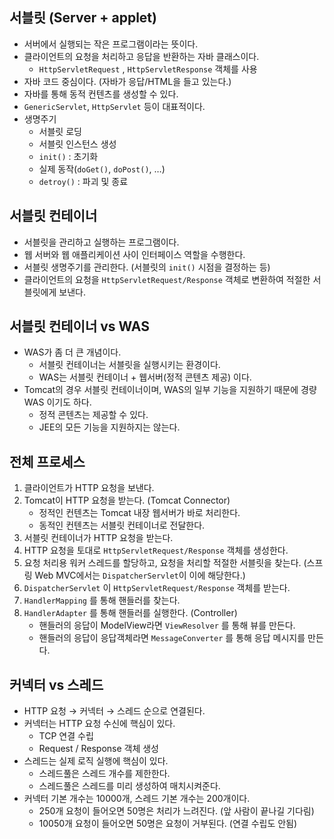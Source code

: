 ## 서블릿 (Server + applet)

- 서버에서 실행되는 작은 프로그램이라는 뜻이다.
- 클라이언트의 요청을 처리하고 응답을 반환하는 자바 클래스이다.
    - `HttpServletRequest` , `HttpServletResponse` 객체를 사용
- 자바 코드 중심이다. (자바가 응답/HTML을 들고 있는다.)
- 자바를 통해 동적 컨텐츠를 생성할 수 있다.
- `GenericServlet`, `HttpServlet` 등이 대표적이다.
- 생명주기
    - 서블릿 로딩
    - 서블릿 인스턴스 생성
    - `init()` : 초기화
    - 실제 동작(`doGet()`, `doPost()`, …)
    - `detroy()`  : 파괴 및 종료

## 서블릿 컨테이너

- 서블릿을 관리하고 실행하는 프로그램이다.
- 웹 서버와 웹 애플리케이션 사이 인터페이스 역할을 수행한다.
- 서블릿 생명주기를 관리한다. (서블릿의 `init()` 시점을 결정하는 등)
- 클라이언트의 요청을 `HttpServletRequest/Response` 객체로 변환하여 적절한 서블릿에게 보낸다.

## 서블릿 컨테이너 vs WAS

- WAS가 좀 더 큰 개념이다.
    - 서블릿 컨테이너는 서블릿을 실행시키는 환경이다.
    - WAS는 서블릿 컨테이너 + 웹서버(정적 콘텐츠 제공) 이다.
- Tomcat의 경우 서블릿 컨테이너이며, WAS의 일부 기능을 지원하기 때문에 경량 WAS 이기도 하다.
    - 정적 콘텐츠는 제공할 수 있다.
    - JEE의 모든 기능을 지원하지는 않는다.

## 전체 프로세스

1. 클라이언트가 HTTP 요청을 보낸다.
2. Tomcat이 HTTP 요청을 받는다. (Tomcat Connector)
    - 정적인 컨텐츠는 Tomcat 내장 웹서버가 바로 처리한다.
    - 동적인 컨텐츠는 서블릿 컨테이너로 전달한다.
3. 서블릿 컨테이너가 HTTP 요청을 받는다.
4. HTTP 요청을 토대로 `HttpServletRequest/Response` 객체를 생성한다.
5. 요청 처리용 워커 스레드를 할당하고, 요청을 처리할 적절한 서블릿을 찾는다.
(스프링 Web MVC에서는 `DispatcherServlet`이 이에 해당한다.)
6. `DispatcherServlet` 이 `HttpServletRequest/Response` 객체를 받는다.
7. `HandlerMapping` 를 통해 핸들러를 찾는다.
8. `HandlerAdapter` 를 통해 핸들러를 실행한다. (Controller)
    - 핸들러의 응답이 ModelView라면 `ViewResolver` 를 통해 뷰를 만든다.
    - 핸들러의 응답이 응답객체라면 `MessageConverter` 를 통해 응답 메시지를 만든다.

## 커넥터 vs 스레드

- HTTP 요청 → 커넥터 → 스레드 순으로 연결된다.
- 커넥터는 HTTP 요청 수신에 핵심이 있다.
    - TCP 연결 수립
    - Request / Response 객체 생성
- 스레드는 실제 로직 실행에 핵심이 있다.
    - 스레드풀은 스레드 개수를 제한한다.
    - 스레드풀은 스레드를 미리 생성하여 매치시켜준다.
- 커넥터 기본 개수는 10000개, 스레드 기본 개수는 200개이다.
    - 250개 요청이 들어오면 50명은 처리가 느려진다. (앞 사람이 끝나길 기다림)
    - 10050개 요청이 들어오면 50명은 요청이 거부된다. (연결 수립도 안됨)